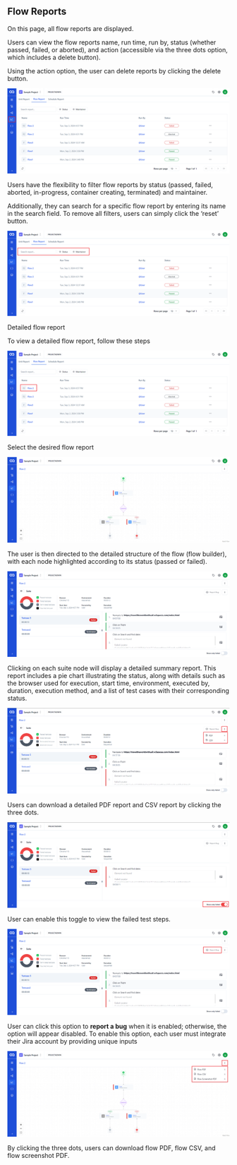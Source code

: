 ## Flow Reports
On this page, all flow reports are displayed.

Users can view the flow reports name, run time, run by, status (whether passed, failed, or aborted), and action (accessible via the three dots option, which includes a delete button).

Using the action option, the user can delete reports by clicking the delete button.

![FR-1](./ReportsImage/FR-1.png)

Users have the flexibility to filter flow reports by status (passed, failed, aborted, in-progress, container creating, terminated) and maintainer.

Additionally, they can search for a specific flow report by entering its name in the search field. To remove all filters, users can simply click the ‘reset’ button.

![FR-2](./ReportsImage/FR-2.png)

Detailed flow report

To view a detailed flow report, follow these steps

![FR-3](./ReportsImage/FR-3.png)

Select the desired flow report

![FR-4](./ReportsImage/FR-4.png)

The user is then directed to the detailed structure of the flow (flow builder), with each node highlighted according to its status (passed or failed).

![FR-5](./ReportsImage/FR-5.png)

Clicking on each suite node will display a detailed summary report. This report includes a pie chart illustrating the status, along with details such as the browser used for execution, start time, environment, executed by, duration, execution method, and a list of test cases with their corresponding status.

![FR-6](./ReportsImage/FR-6.png)

Users can download a detailed PDF report and CSV report by clicking the three dots.

![FR-7](./ReportsImage/FR-7.png)

User can enable this toggle to view the failed test steps.

![FR-8](./ReportsImage/FR-8.png)

User can click this option to **report a bug** when it is enabled; otherwise, the option will appear disabled. To enable this option, each user must integrate their Jira account by providing unique inputs

![FR-9](./ReportsImage/FR-9.png)

By clicking the three dots, users can download flow PDF, flow CSV, and flow screenshot PDF.
